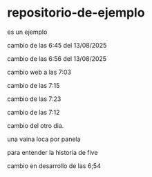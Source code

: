 # repositorio-de-ejemplo
es un ejemplo

cambio de las 6:45 del 13/08/2025

cambio de las 6:56 del 13/08/2025

cambio web a las 7:03

cambio de las 7:15

cambio de las 7:23

cambio de las 7:12

cambio del otro dia.

una vaina loca por panela

para entender la historia de five

cambio en desarrollo de las 6;54